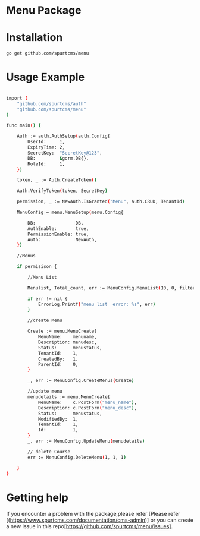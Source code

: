 # Menu Package

# Installation

``` bash
go get github.com/spurtcms/menu
```


# Usage Example


``` bash

import (
	"github.com/spurtcms/auth"
	"github.com/spurtcms/menu"
)

func main() {

	Auth := auth.AuthSetup(auth.Config{
		UserId:     1,
		ExpiryTime: 2,
		SecretKey:  "SecretKey@123",
		DB:         &gorm.DB{},
		RoleId:     1,
	})

	token, _ := Auth.CreateToken()

	Auth.VerifyToken(token, SecretKey)

	permission, _ := NewAuth.IsGranted("Menu", auth.CRUD, TenantId)

	MenuConfig = menu.MenuSetup(menu.Config{

		DB:               DB,
		AuthEnable:       true,
		PermissionEnable: true,
		Auth:             NewAuth,
	})

	//Menus

	if permisison {

		//Menu List

		Menulist, Total_count, err := MenuConfig.MenuList(10, 0, filter{}, 1)

		if err != nil {
			ErrorLog.Printf("menu list  error: %s", err)
		}

		//create Menu

		Create := menu.MenuCreate{
			MenuName:    menuname,
			Description: menudesc,
			Status:      menustatus,
			TenantId:    1,
			CreatedBy:   1,
			ParentId:    0,
		}

		_, err := MenuConfig.CreateMenus(Create)

		//update menu
		menudetails := menu.MenuCreate{
			MenuName:    c.PostForm("menu_name"),
			Description: c.PostForm("menu_desc"),
			Status:      menustatus,
			ModifiedBy:  1,
			TenantId:    1,
			Id:          1,
		}
		_, err := MenuConfig.UpdateMenu(menudetails)

		// delete Course
		err := MenuConfig.DeleteMenu(1, 1, 1)

	}
}


```

# Getting help
If you encounter a problem with the package,please refer [Please refer [(https://www.spurtcms.com/documentation/cms-admin)] or you can create a new Issue in this repo[https://github.com/spurtcms/menu/issues]. 
